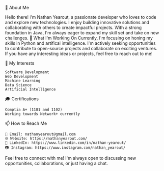 📖 About Me

Hello there! I'm Nathan Yearout, a passionate developer who loves to code and explore new technologies. I enjoy building innovative solutions and collaborating with others to create impactful projects. With a strong foundation in Java, I'm always eager to expand my skill set and take on new challenges.
🚀 What I'm Working On
Currently, I'm focusing on honing my skills in Python and artifical intelligence. I'm actively seeking opportunities to contribute to open-source projects and collaborate on exciting ventures. If you have any interesting ideas or projects, feel free to reach out to me!

🌱 My Interests

    Software Development
    Web Development
    Machine Learning
    Data Science
    Artificial Intelligence

<!-- 💼 My Experience

I have experience working on various projects, including:

    [Project 1]: Brief description or key features.
    [Project 2]: Brief description or key features.
    [Project 3]: Brief description or key features. -->

🎓 Certifications

    Comptia A+ (1101 and 1102)
    Working towards Network+ currently

📫 How to Reach Me

    📧 Email: nathanyearout@gmail.com
    🌐 Website: https://nathanyearout.com/
    💼 LinkedIn: https://www.linkedin.com/in/nathan-yearout/
    📷 Instagram: https://www.instagram.com/nathan_yearout/

Feel free to connect with me! I'm always open to discussing new opportunities, collaborations, or just having a chat.
